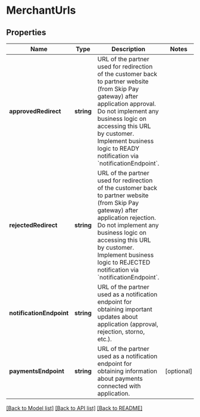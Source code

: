 # MerchantUrls

## Properties

Name | Type | Description | Notes
------------ | ------------- | ------------- | -------------
**approvedRedirect** | **string** | URL of the partner used for redirection of the customer back to partner website (from Skip Pay gateway) after application approval. Do not implement any business logic on accessing this URL by customer. Implement business logic to READY notification via &#x60;notificationEndpoint&#x60;. |
**rejectedRedirect** | **string** | URL of the partner used for redirection of the customer back to partner website (from Skip Pay gateway) after application rejection.  Do not implement any business logic on accessing this URL by customer. Implement business logic to REJECTED notification via &#x60;notificationEndpoint&#x60;. |
**notificationEndpoint** | **string** | URL of the partner used as a notification endpoint for obtaining important updates about application (approval, rejection, storno, etc.). |
**paymentsEndpoint** | **string** | URL of the partner used as a notification endpoint for obtaining information about payments connected with application. | [optional]

[[Back to Model list]](../../README.md#models) [[Back to API list]](../../README.md#endpoints) [[Back to README]](../../README.md)
